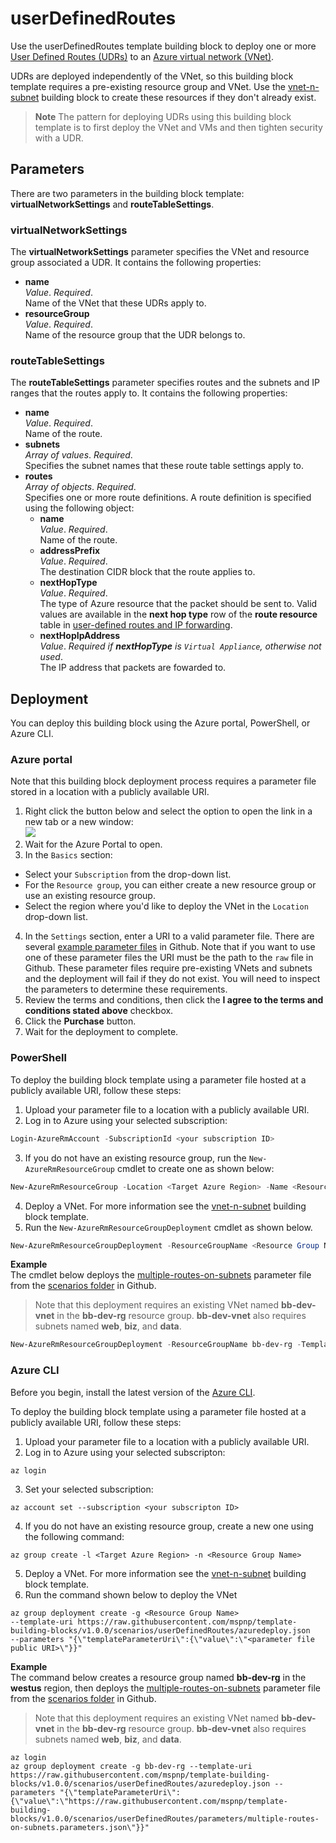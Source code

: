 # userDefinedRoutes

Use the userDefinedRoutes template building block to deploy one or more [User Defined Routes (UDRs)](https://docs.microsoft.com/azure/virtual-network/virtual-networks-udr-overview) to an [Azure virtual network (VNet)](https://docs.microsoft.com/azure/virtual-network/virtual-networks-overview). 

UDRs are deployed independently of the VNet, so this building block template requires a pre-existing resource group and VNet. Use the [vnet-n-subnet](https://github.com/mspnp/template-building-blocks/tree/v1.0.0/scenarios/vnet-n-subnet) building block to create these resources if they don't already exist.

> **Note** The pattern for deploying UDRs using this building block template is to first deploy the VNet and VMs and then tighten security with a UDR.

## Parameters

There are two parameters in the building block template: **virtualNetworkSettings** and **routeTableSettings**. 

### virtualNetworkSettings

The **virtualNetworkSettings** parameter specifies the VNet and resource group associated a UDR. It contains the following properties:

- **name**  
_Value_. _Required_.  
Name of the VNet that these UDRs apply to.  
- **resourceGroup**  
_Value_. _Required_.  
Name of the resource group that the UDR belongs to.  

### routeTableSettings

The **routeTableSettings** parameter specifies routes and the subnets and IP ranges that the routes apply to. It contains the following properties:

- **name**  
_Value_. _Required_.  
Name of the route.  
- **subnets**  
_Array of values_. _Required_.  
Specifies the subnet names that these route table settings apply to.  
- **routes**  
_Array of objects_. _Required_.  
Specifies one or more route definitions. A route definition is specified using the following object:
  - **name**  
  _Value_. _Required_.  
  Name of the route.  
  - **addressPrefix**  
  _Value_. _Required_.  
  The destination CIDR block that the route applies to.
  - **nextHopType**  
  _Value_. _Required_.  
  The type of Azure resource that the packet should be sent to.  Valid values are available in the **next hop type** row of the **route resource** table in [user-defined routes and IP forwarding](https://docs.microsoft.com/azure/virtual-network/virtual-networks-udr-overview#ip-forwarding).
  - **nextHopIpAddress**  
  _Value_. _Required if **nextHopType** is `Virtual Appliance`, otherwise not used_.  
  The IP address that packets are fowarded to.  

## Deployment

You can deploy this building block using the Azure portal, PowerShell, or Azure CLI.

### Azure portal

Note that this building block deployment process requires a parameter file stored in a location with a publicly available URI.

1. Right click the button below and select the option to open the link in a new tab or a new window:<br><a href="https://portal.azure.com/#create/Microsoft.Template/uri/https%3A%2F%2Fraw.githubusercontent.com%2Fmspnp%2Ftemplate-building-blocks%2Fv1.0.0%2Fscenarios%2FuserDefinedRoutes%2Fazuredeploy.json"><img src = "http://azuredeploy.net/deploybutton.png"/></a>
2. Wait for the Azure Portal to open.  
3. In the `Basics` section:
  - Select your `Subscription` from the drop-down list.
  - For the `Resource group`, you can either create a new resource group or use an existing resource group.
  - Select the region where you'd like to deploy the VNet in the `Location` drop-down list.  
4. In the `Settings` section, enter a URI to a valid parameter file. There are several [example parameter files](https://github.com/mspnp/template-building-blocks/tree/master/scenarios/userDefinedRoutes/parameters) in Github. Note that if you want to use one of these parameter files the URI must be the path to the `raw` file in Github.  These parameter files require pre-existing VNets and subnets and the deployment will fail if they do not exist. You will need to inspect the parameters to determine these requirements.  
5. Review the terms and conditions, then click the **I agree to the terms and conditions stated above** checkbox.  
6. Click the **Purchase** button.  
7. Wait for the deployment to complete.

### PowerShell

To deploy the building block template using a parameter file hosted at a publicly available URI, follow these steps:

1. Upload your parameter file to a location with a publicly available URI.
2. Log in to Azure using your selected subscription:
  ```Powershell
  Login-AzureRmAccount -SubscriptionId <your subscription ID>
  ```
3. If you do not have an existing resource group, run the `New-AzureRmResourceGroup` cmdlet to create one as shown below:
  ```PowerShell
  New-AzureRmResourceGroup -Location <Target Azure Region> -Name <Resource Group Name> 
  ```
4. Deploy a VNet. For more information see the [vnet-n-subnet](https://github.com/mspnp/template-building-blocks/blob/v1.0.0/templates/buildingBlocks/vnet-n-subnet/README.md) building block template.  
5. Run the `New-AzureRmResourceGroupDeployment` cmdlet as shown below.  
  ```PowerShell
  New-AzureRmResourceGroupDeployment -ResourceGroupName <Resource Group Name> -TemplateUri https://raw.githubusercontent.com/mspnp/template-building-blocks/v1.0.0/scenarios/userDefinedRoutes/azuredeploy.json -templateParameterUriFromTemplate <URI of parameter file>
  ```

**Example**  
The cmdlet below deploys the [multiple-routes-on-subnets](https://raw.githubusercontent.com/mspnp/template-building-blocks/v1.0.0/scenarios/userDefinedRoutes/parameters/multiple-routes-on-subnets.json) parameter file from the [scenarios folder](https://github.com/mspnp/template-building-blocks/tree/v1.0.0/scenarios/userDefinedRoutes) in Github.

> Note that this deployment requires an existing VNet named **bb-dev-vnet** in the **bb-dev-rg** resource group. **bb-dev-vnet** also requires subnets named **web**, **biz**, and **data**.

```PowerShell
New-AzureRmResourceGroupDeployment -ResourceGroupName bb-dev-rg -TemplateUri https://raw.githubusercontent.com/mspnp/template-building-blocks/v1.0.0/scenarios/userDefinedRoutes/azuredeploy.json -templateParameterUriFromTemplate https://raw.githubusercontent.com/mspnp/template-building-blocks/v1.0.0/scenarios/userDefinedRoutes/parameters/multiple-routes-on-subnets.parameters.json 
```

### Azure CLI

Before you begin, install the latest version of the [Azure CLI](https://docs.microsoft.com/cli/azure/install-azure-cli).

To deploy the building block template using a parameter file hosted at a publicly available URI, follow these steps:

1. Upload your parameter file to a location with a publicly available URI.  
2. Log in to Azure using your selected subscripton:  
  ```AzureCLI
  az login
  ```
3. Set your selected subscription:
  ```AzureCLI
  az account set --subscription <your subscripton ID>
  ```
4. If you do not have an existing resource group, create a new one using the following command:
  ```AzureCLI
  az group create -l <Target Azure Region> -n <Resource Group Name> 
  ```
5. Deploy a VNet. For more information see the [vnet-n-subnet](https://github.com/mspnp/template-building-blocks/blob/v1.0.0/templates/buildingBlocks/vnet-n-subnet/README.md) building block template.  
6. Run the command shown below to deploy the VNet
  ```AzureCLI
  az group deployment create -g <Resource Group Name>
  --template-uri https://raw.githubusercontent.com/mspnp/template-building-blocks/v1.0.0/scenarios/userDefinedRoutes/azuredeploy.json
  --parameters "{\"templateParameterUri\":{\"value\":\"<parameter file public URI>\"}}"
  ```

**Example**  
The command below creates a resource group named **bb-dev-rg** in the **westus** region, then deploys the [multiple-routes-on-subnets](https://raw.githubusercontent.com/mspnp/template-building-blocks/v1.0.0/scenarios/userDefinedRoutes/parameters/multiple-routes-on-subnets.parameters.json) parameter file from the [scenarios folder](https://github.com/mspnp/template-building-blocks/tree/v1.0.0/scenarios/userDefinedRoutes) in Github.

> Note that this deployment requires an existing VNet named **bb-dev-vnet** in the **bb-dev-rg** resource group. **bb-dev-vnet** also requires subnets named **web**, **biz**, and **data**.

```AzureCLI
az login
az group deployment create -g bb-dev-rg --template-uri https://raw.githubusercontent.com/mspnp/template-building-blocks/v1.0.0/scenarios/userDefinedRoutes/azuredeploy.json --parameters "{\"templateParameterUri\":{\"value\":\"https://raw.githubusercontent.com/mspnp/template-building-blocks/v1.0.0/scenarios/userDefinedRoutes/parameters/multiple-routes-on-subnets.parameters.json\"}}"
```